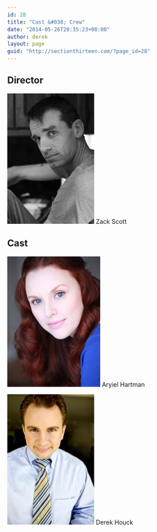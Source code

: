 ```yaml
---
id: 28
title: "Cast &#038; Crew"
date: "2014-05-26T20:35:23+00:00"
author: derek
layout: page
guid: "http://sectionthirteen.com/?page_id=28"
---
```


## Director

[![Zack Scott](/assets/img/2014/05/Zack-Scott-Headshot-200x300.jpeg)](/assets/img/2014/05/Zack-Scott-Headshot.jpeg)
Zack Scott

## Cast

[![Aryiel Hartman](/assets/img/2014/05/12283783-aryiel-hartman-214x300.jpg)](/assets/img/2014/05/12283783-aryiel-hartman.jpg)
Aryiel Hartman

[![Derek Headshot](/assets/img/2014/05/Derek-Headshot-200x300.jpg)](/assets/img/2014/05/Derek-Headshot.jpg)
Derek Houck
